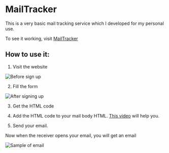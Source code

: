 # MailTracker

This is a very basic mail tracking service which I developed for my personal use.

To see it working, visit [MailTracker](https://mailtracker.ismailchaiq.com/)


## How to use it:

1. Visit the website

![Before sign up](screenshots/before_signup.png)

2. Fill the form

![After signing up](screenshots/after_signup.png)

3. Get the HTML code

4. Add the HTML code to your mail body HTML. [This video](https://youtu.be/MsMSqhMlfao) will help you.

5. Send your email.

Now when the receiver opens your email, you will get an email

![Sample of email](screenshots/mail.png)
